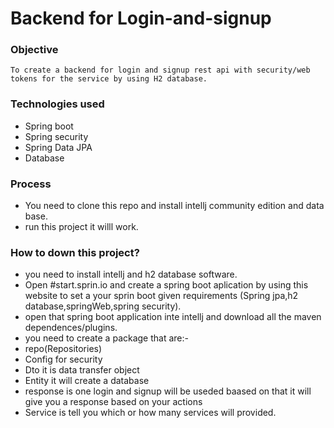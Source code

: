 # Backend for Login-and-signup
### Objective
    To create a backend for login and signup rest api with security/web tokens for the service by using H2 database.
### Technologies used
* Spring boot 
* Spring security
* Spring Data JPA
* Database
 
 ### Process 
 * You  need to clone this repo and install intellj community edition  and data base.
 * run this project it willl work.
 
 ### How to down this project?
 * you need to install intellj and h2 database software.
 * Open #start.sprin.io and create a spring boot aplication by using this website to set a your sprin boot given requirements (Spring jpa,h2 database,springWeb,spring security).
 * open that spring boot application inte intellj and download all the  maven dependences/plugins.
 * you need to create a package that are:-
 * repo(Repositories)
 * Config for security 
 * Dto it is data transfer object
 * Entity it will create a database 
 * response  is one login and signup will be useded baased on that it will give you a response based on your actions
 * Service is tell you which or how many services will provided.
